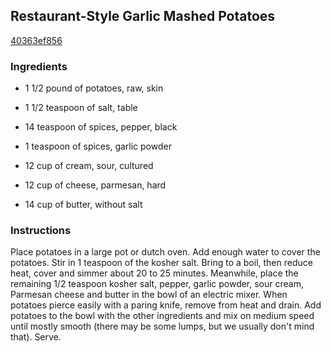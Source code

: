 ## Restaurant-Style Garlic Mashed Potatoes

[40363ef856](http://www.food.com/recipe/restaurant-style-garlic-mashed-potatoes-499963)

### Ingredients

 - 1 1/2 pound of potatoes, raw, skin

 - 1 1/2 teaspoon of salt, table

 - 14 teaspoon of spices, pepper, black

 - 1 teaspoon of spices, garlic powder

 - 12 cup of cream, sour, cultured

 - 12 cup of cheese, parmesan, hard

 - 14 cup of butter, without salt

### Instructions

Place potatoes in a large pot or dutch oven. Add enough water to cover the potatoes. Stir in 1 teaspoon of the kosher salt. Bring to a boil, then reduce heat, cover and simmer about 20 to 25 minutes. Meanwhile, place the remaining 1/2 teaspoon kosher salt, pepper, garlic powder, sour cream, Parmesan cheese and butter in the bowl of an electric mixer. When potatoes pierce easily with a paring knife, remove from heat and drain. Add potatoes to the bowl with the other ingredients and mix on medium speed until mostly smooth (there may be some lumps, but we usually don't mind that). Serve.